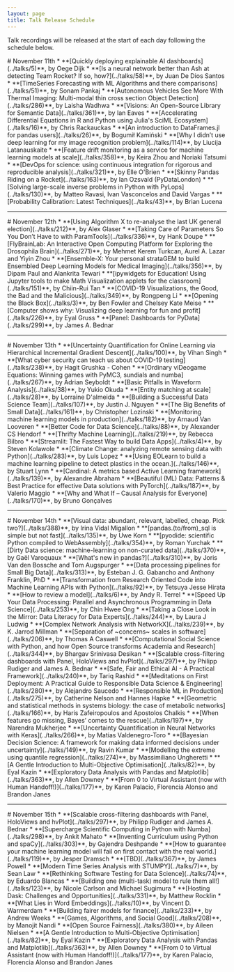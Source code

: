 ```yaml
---
layout: page
title: Talk Release Schedule
---
```


<style>
.release-anchor {
    position: relative;
    top: -50px;
}
</style>

<p>Talk recordings will be released at the start of each day following the schedule below.</p>
<div class="release-anchor" id="nov-11"></div>
# November 11th
* **[Quickly deploying explainable AI dashboards](../talks/5)**, by Oege Dijk
* **[Is a neural network better than Ash at detecting Team Rocket? If so, how?](../talks/58)**, by Juan De Dios Santos
* **[TimeSeries Forecasting with ML Algorithms and there comparisons](../talks/51)**, by Sonam Pankaj
* **[Autonomous Vehicles See More With Thermal Imaging: Multi-modal thin cross section Object Detection](../talks/286)**, by Laisha Wadhwa
* **[Visions: An Open-Source Library for Semantic Data](../talks/361)**, by Ian Eaves
* **[Accelerating Differential Equations in R and Python using Julia's SciML Ecosystem](../talks/16)**, by Chris Rackauckas
* **[An introduction to DataFrames.jl for pandas users](../talks/26)**, by Bogumił Kamiński
* **[Why I didn’t use deep learning for my image recognition problem](../talks/114)**, by Liucija Latanauskaite
* **[Feature drift monitoring as a service for machine learning models at scale](../talks/358)**, by Keira Zhou and Noriaki Tatsumi
* **[DevOps for science: using continuous integration for rigorous and reproducible analysis](../talks/321)**, by Elle O'Brien
* **[Skinny Pandas Riding on a Rocket](../talks/163)**, by Ian Ozsvald (PyDataLondon)
* **[Solving large-scale inverse problems in Python with PyLops](../talks/130)**, by Matteo Ravasi, Ivan Vasconcelos and David Vargas
* **[Probability Calibration: Latest Techniques](../talks/43)**, by Brian Lucena

---

<div class="release-anchor" id="nov-12"></div>
# November 12th
* **[Using Algorithm X to re-analyse the last UK general election](../talks/212)**, by Alex Glaser
* **[Taking Care of Parameters So You Don’t Have to with ParamTools](../talks/336)**, by Hank Doupe
* **[FlyBrainLab: An Interactive Open Computing Platform for Exploring the Drosophila Brain](../talks/271)**, by Mehmet Kerem Turkcan, Aurel A. Lazar and Yiyin Zhou
* **[Ensemble-X: Your personal strataGEM to build Ensembled Deep Learning Models for Medical Imaging](../talks/356)**, by Dipam Paul and Alankrita Tewari
* **[ipywidgets for Education! Using Jupyter tools to make Math Visualization applets for the classroom](../talks/151)**, by Chiin-Rui Tan
* **[COVID-19 Visualizations, the Good, the Bad and the Malicious](../talks/349)**, by Rongpeng Li
* **[Opening the Black Box](../talks/3)**, by Ben Fowler and Chelsey Kate Meise
* **[Computer shows why: Visualizing deep learning for fun and profit](../talks/226)**, by Eyal Gruss
* **[Panel: Dashboards for PyData](../talks/299)**, by James A. Bednar

---

<div class="release-anchor" id="nov-13"></div>
# November 13th
* **[Uncertainty Quantification for Online Learning via Hierarchical Incremental Gradient Descent](../talks/100)**, by Vihan Singh
* **[What cyber security can teach us about COVID-19 testing](../talks/238)**, by Hagit Grushka - Cohen
* **[Ordinary viDeogame Equations: Winning games with PyMC3, sundials and numba](../talks/267)**, by Adrian Seyboldt
* **[Basic Pitfalls in Waveform Analysis](../talks/38)**, by Yukio Okuda
* **[Entity matching at scale](../talks/28)**, by Lorraine D'almeida
* **[Building a Successful Data Science Team](../talks/107)**, by Justin J. Nguyen
* **[The Big Benefits of Small Data](../talks/161)**, by Christopher Lozinski
* **[Monitoring machine learning models in production](../talks/182)**, by Arnaud Van Looveren
* **[Better Code for Data Science](../talks/88)**, by Alexander CS Hendorf
* **[Thrifty Machine Learning](../talks/219)**, by Rebecca Bilbro
* **[Streamlit: The Fastest Way to build Data Apps](../talks/4)**, by Steven Kolawole
* **[Climate Change: analyzing remote sensing data with Python](../talks/283)**, by Luis Lopez
* **[Using EOLearn to build a machine learning pipeline to detect plastics in the ocean.](../talks/146)**, by Stuart Lynn
* **[Cardinal: A metrics based Active Learning framework](../talks/139)**, by Alexandre Abraham
* **[Beautiful (ML) Data: Patterns & Best Practice for effective Data solutions with PyTorch](../talks/187)**, by Valerio Maggio
* **[Why and What If – Causal Analysis for Everyone](../talks/170)**, by Bruno Gonçalves

---

<div class="release-anchor" id="nov-14"></div>
# November 14th
* **[Visual data: abundant, relevant, labelled, cheap. Pick two?](../talks/388)**, by Irina Vidal Migallon
* **[pandas.(to/from)_sql is simple but not fast](../talks/135)**, by Uwe Korn
* **[pyodide: scientific Python compiled to WebAssembly](../talks/354)**, by Roman Yurchak
* **[Dirty Data science: machine-learning on non-curated data](../talks/370)**, by Gaël Varoquaux
* **[What's new in pandas?](../talks/310)**, by Joris Van den Bossche and Tom Augspurger
* **[Data processing pipelines for Small Big Data](../talks/313)**, by Esteban J. G. Gabancho and Anthony Franklin, PhD
* **[Transformation from Research Oriented Code into Machine Learning APIs with Python](../talks/92)**, by Tetsuya Jesse Hirata
* **[How to review a model](../talks/6)**, by Andy R. Terrel
* **[Speed Up Your Data Processing: Parallel and Asynchronous Programming in Data Science](../talks/253)**, by Chin Hwee Ong
* **[Taking a Close Look in the Mirror: Data Literacy for Data Experts](../talks/244)**, by Laura J Ludwig
* **[Complex Network Analysis with NetworkX](../talks/239)**, by K. Jarrod Millman
* **[Separation of ~concerns~ scales in software](../talks/206)**, by Thomas A Caswell
* **[Computational Social Science with Python, and how Open Source transforms Academia and Research](../talks/344)**, by Bhargav Srinivasa Desikan
* **[Scalable cross-filtering dashboards with Panel, HoloViews and hvPlot](../talks/297)**, by Philipp Rudiger and James A. Bednar
* **[Safe, Fair and Ethical AI - A Practical Framework](../talks/240)**, by Tariq Rashid
* **[Meditations on First Deployment: A Practical Guide to Responsible Data Science & Engineering](../talks/280)**, by Alejandro Saucedo
* **[Responsible ML in Production](../talks/275)**, by Catherine Nelson and Hannes Hapke
* **[Geometric and statistical methods in systems biology: the case of metabolic networks](../talks/166)**, by Haris Zafeiropoulos and Apostolos Chalkis
* **[When features go missing, Bayes’ comes to the rescue](../talks/197)**, by Narendra Mukherjee
* **[Uncertainty Quantification in Neural Networks with Keras](../talks/266)**, by Matias Valdenegro-Toro
* **[Bayesian Decision Science: A framework for making data informed decisions under uncertainty](../talks/149)**, by Ravin Kumar
* **[Modelling the extreme using quantile regression](../talks/274)**, by Massimiliano Ungheretti
* **[A Gentle Introduction to Multi-Objective Optimisation](../talks/82)**, by Eyal Kazin
* **[Exploratory Data Analysis with Pandas and Matplotlib](../talks/363)**, by Allen Downey
* **[From 0 to Virtual Assistant (now with Human Handoff!)](../talks/177)**, by Karen Palacio, Florencia Alonso and Brandon Janes

---

<div class="release-anchor" id="nov-15"></div>
# November 15th
* **[Scalable cross-filtering dashboards with Panel, HoloViews and hvPlot](../talks/297)**, by Philipp Rudiger and James A. Bednar
* **[Supercharge Scientific Computing in Python with Numba](../talks/298)**, by Ankit Mahato
* **[Inventing Curriculum using Python and spaCy](../talks/303)**, by Gajendra Deshpande
* **[How to guarantee your machine learning model will fail on first contact with the real world.](../talks/119)**, by Jesper Dramsch
* **[TBD](../talks/367)**, by James Powell
* **[Modern Time Series Analysis with STUMPY](../talks/7)**, by Sean Law
* **[Rethinking Software Testing for Data Science](../talks/74)**, by Eduardo Blancas
* **[Building one (multi-task) model to rule them all!](../talks/123)**, by Nicole Carlson and Michael Sugimura
* **[Hosting Dask: Challenges and Opportunities](../talks/331)**, by Matthew Rocklin
* **[What Lies in Word Embeddings](../talks/10)**, by Vincent D. Warmerdam
* **[Building fairer models for finance](../talks/233)**, by Andrew Weeks
* **[Games, Algorithms, and Social Good](../talks/208)**, by Manojit Nandi
* **[Open Source Fairness](../talks/380)**, by Aileen Nielsen
* **[A Gentle Introduction to Multi-Objective Optimisation](../talks/82)**, by Eyal Kazin
* **[Exploratory Data Analysis with Pandas and Matplotlib](../talks/363)**, by Allen Downey
* **[From 0 to Virtual Assistant (now with Human Handoff!)](../talks/177)**, by Karen Palacio, Florencia Alonso and Brandon Janes
